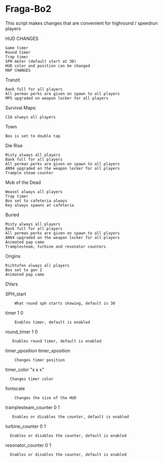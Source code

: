 # Fraga-Bo2

This script makes changes that are convenient for highround / speedrun players

HUD CHANGES

    Game timer
    Round timer
    Trap timer
    SPH meter (default start at 30)
    HUD color and position can be changed
    MAP CHANGES

Tranzit

    Bank full for all players
    All perman perks are given on spawn to all players
    MP5 upgraded on weapon locker for all players
    
Survival Maps:

    CIA always all players
    
Town

    Box is set to double tap
    
Die Rise

    Misty always all players
    Bank full for all players
    All perman perks are given on spawn to all players
    AN94 upgraded on the weapon locker for all players
    Trample steam counter
    
Mob of the Dead

    Weasel always all players
    Trap timer
    Box set to cafeteria always
    Key always spawns at cafeteria
    
Buried

    Misty always all players
    Bank full for all players
    All perman perks are given on spawn to all players
    AN94 upgraded on the weapon locker for all players
    Animated pap camo
    Tramplesteam, turbine and resonator counters

Origins

    Richtofen always all players
    Box set to gen 2
    Animated pap camo



DVars

SPH_start

        What round sph starts showing, default is 30
    
timer 1 0

        Enables timer, default is enabled
round_timer 1 0

       Enables round timer, default is enabled
    
timer_yposition
timer_xposition

        Changes timer position
    
timer_color "x x x"

      Changes timer color
    
fontscale

        Changes the size of the HUD
        
tramplesteam_counter 0 1

       Enables or disables the counter, default is enabled
    
turbine_counter 0 1

      Enables or disables the counter, default is enabled
    
resonator_counter 0 1

      Enables or disables the counter, default is enabled
